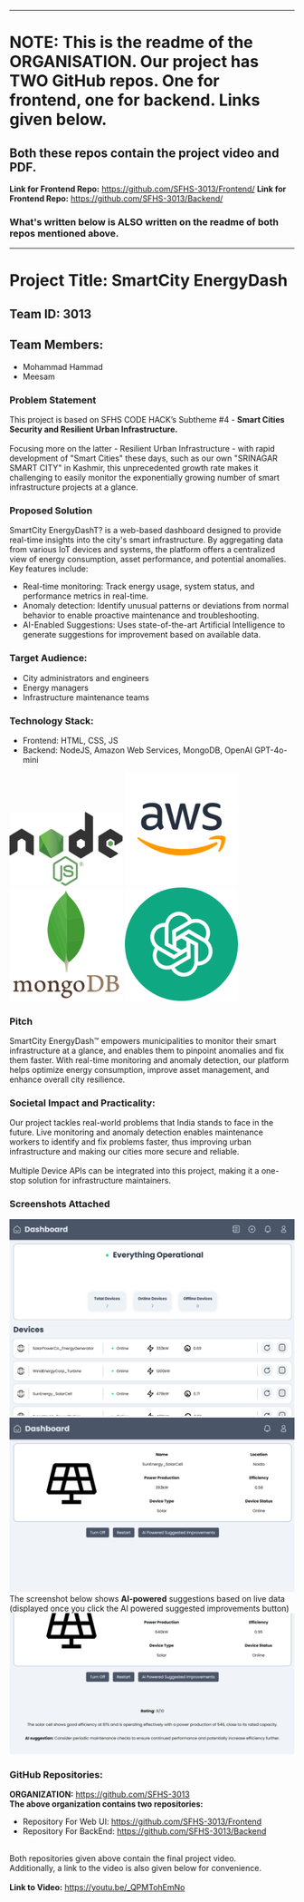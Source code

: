
<hr>

# NOTE: This is the readme of the ORGANISATION. Our project has TWO GitHub repos. One for frontend, one for backend. Links given below. 
## Both these repos contain the project video and PDF. 
**Link for Frontend Repo:** https://github.com/SFHS-3013/Frontend/
**Link for Frontend Repo:** https://github.com/SFHS-3013/Backend/

### What's written below is ALSO written on the readme of both repos mentioned above. 



<hr>

# Project Title: SmartCity EnergyDash

## Team ID: 3013
## Team Members: 
- Mohammad Hammad
- Meesam
  
### Problem Statement
This project is based on SFHS CODE HACK’s Subtheme #4 - **Smart Cities Security and Resilient Urban Infrastructure.** <br><br>
Focusing more on the latter - Resilient Urban Infrastructure - with rapid development of "Smart Cities" these days, such as our own "SRINAGAR SMART CITY" in Kashmir, this unprecedented growth rate makes it challenging to easily monitor the exponentially growing number of smart infrastructure projects at a glance.

### Proposed Solution
SmartCity EnergyDashT? is a web-based dashboard designed to provide real-time insights into the city's smart infrastructure. By aggregating data from various IoT devices and systems, the platform offers a centralized view of energy consumption, asset performance, and potential anomalies. Key features include:
- Real-time monitoring: Track energy usage, system status, and performance metrics in real-time.
- Anomaly detection: Identify unusual patterns or deviations from normal behavior to enable proactive maintenance and troubleshooting.
- AI-Enabled Suggestions: Uses state-of-the-art Artificial Intelligence to generate suggestions for improvement based on available data.
### Target Audience:
- City administrators and engineers
- Energy managers
- Infrastructure maintenance teams
### Technology Stack:
- Frontend: HTML, CSS, JS
- Backend: NodeJS, Amazon Web Services, MongoDB, OpenAI GPT-4o-mini
<p>
<img src='../icons/node.png' height="130px" width="200px">
<img src='../icons/aws.png' height="200px" width="200px">
<img src='../icons/mongodb.png' height="200px" width="200px">
 <img src='../icons/openai.png' height="200px" width="200px">
</p>
 
### Pitch
SmartCity EnergyDash™️ empowers municipalities to monitor their smart infrastructure at a glance, and enables them to pinpoint anomalies and fix them faster. With real-time monitoring and anomaly detection, our platform helps optimize energy consumption, improve asset management, and enhance overall city resilience.
### Societal Impact and Practicality: 
Our project tackles real-world problems that India stands to face in the future. 
Live monitoring and anomaly detection enables maintenance workers to identify and fix problems faster, thus improving urban infrastructure and making our cities more secure and reliable. 
<br><br>
Multiple Device APIs can be integrated into this project, making it a one-stop solution for infrastructure maintainers.

### Screenshots Attached
![image](../screenshots/screenshot1.png)
![image](../screenshots/screenshot2.png)
The screenshot below shows **AI-powered** suggestions based on live data (displayed once you click the AI powered suggested improvements button)
![image](../screenshots/screenshot3.png)

### GitHub Repositories:
**ORGANIZATION:** https://github.com/SFHS-3013 <br>
**The above organization contains two repositories:** <br> 
- Repository For Web UI: https://github.com/SFHS-3013/Frontend <br>
- Repository For BackEnd: https://github.com/SFHS-3013/Backend <br><br>

Both repositories given above contain the final project video. <br>
Additionally, a link to the video is also given below for convenience. <br><br>
**Link to Video:** https://youtu.be/_QPMTohEmNo
